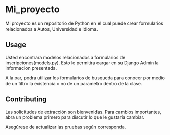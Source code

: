 # Mi_proyecto

Mi proyecto es un repositorio de Python en el cual puede crear formularios relacionados a Autos, Universidad e Idioma.

## Usage

Usted encontrara modelos relacionados a formularios de inscripciones(models.py). Esto le permitira cargar en su Django Admin la informacion presentada. 

A la par, podra utilizar los formularios de busqueda para conocer por medio de un filtro la existencia o no de un parametro dentro de la clase.


## Contributing
Las solicitudes de extracción son bienvenidas. Para cambios importantes, abra un problema primero para discutir lo que le gustaría cambiar.

Asegúrese de actualizar las pruebas según corresponda.

